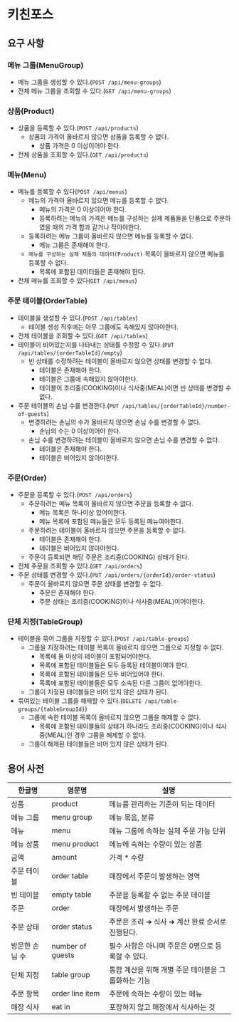 # 키친포스

## 요구 사항

### 메뉴 그룹(MenuGroup)
* 메뉴 그룹을 생성할 수 있다.(`POST /api/menu-groups`)
* 전체 메뉴 그룹을 조회할 수 있다.(`GET /api/menu-groups`)

### 상품(Product) 
* 상품을 등록할 수 있다.(`POST /api/products`)
    * 상품의 가격이 올바르지 않으면 상품을 등록할 수 없다.
        * 상품 가격은 0 이상이어야 한다.
* 전체 상품을 조회할 수 있다.(`GET /api/products`)

### 메뉴(Menu)
* 메뉴를 등록할 수 있다(`POST /api/menus`)
    * 메뉴의 가격이 올바르지 않으면 메뉴를 등록할 수 없다.
        * 메뉴의 가격은 0 이상이어야 한다.
        * 등록하려는 메뉴의 가격은 메뉴를 구성하는 실제 제품들을 단품으로 주문하였을 때의 가격 합과 같거나 작아야한다.
    * 등록하려는 메뉴 그룹이 올바르지 않으면 메뉴를 등록할 수 없다.
        * 메뉴 그룹은 존재해야 한다.
    * `메뉴를 구성하는 실제 제품의 데이터(Product)` 목록이 올바르지 않으면 메뉴를 등록할 수 없다.
        * 목록에 포함된 데이터들은 존재해야 한다.
* 전체 메뉴를 조회할 수 있다(`GET /api/menus`)

### 주문 테이블(OrderTable) 
* 테이블을 생성할 수 있다.(`POST /api/tables`)
    * 테이블 생성 직후에는 아무 그룹에도 속해있지 않아야한다.
* 전체 테이블을 조회할 수 있다.(`GET /api/tables`)
* 테이블이 비어있는지를 나타내는 상태를 수정할 수 있다.(`PUT /api/tables/{orderTableId}/empty`)
    * 빈 상태를 수정하려는 테이블이 올바르지 않으면 상태를 변경할 수 없다.
        * 테이블은 존재해야 한다.
        * 테이블은 그룹에 속해있지 않아야한다.
        * 테이블이 조리중(COOKING)이나 식사중(MEAL)이면 빈 상태를 변경할 수 없다.
* 주문 테이블의 손님 수를 변경한다.(`PUT /api/tables/{orderTableId}/number-of-guests`)
    * 변경하려는 손님의 수가 올바르지 않으면 손님 수를 변경할 수 없다.
        * 손님의 수는 0 이상이어야 한다.  
    * 손님 수를 변경하려는 테이블이 올바르지 않으면 손님 수를 변경할 수 없다.
        * 테이블은 존재해야 한다.
        * 테이블은 비어있지 않아야한다.

### 주문(Order)
* 주문을 등록할 수 있다.(`POST /api/orders`)
    * 주문하려는 메뉴 목록이 올바르지 않으면 주문을 등록할 수 없다.
        * 메뉴 목록은 하나이상 있어야한다.
        * 메뉴 목록에 포함된 메뉴들은 모두 등록된 메뉴여야한다.
    * 주문하려는 테이블이 올바르지 않으면 주문을 등록할 수 없다.
        * 테이블은 존재해야 한다.
        * 테이블은 비어있지 않아야한다.
    * 주문이 등록되면 해당 주문은 조리중(COOKING) 상태가 된다.
* 전체 주문을 조회할 수 있다.(`GET /api/orders`)
* 주문 상태를 변경할 수 있다.(`PUT /api/orders/{orderId}/order-status`)
    * 주문이 올바르지 않으면 주문 상태를 변경할 수 없다.
        * 주문은 존재해야 한다.
        * 주문 상태는 조리중(COOKING)이나 식사중(MEAL)이어야한다.

### 단체 지정(TableGroup)
* 테이블을 묶어 그룹을 지정할 수 있다.(`POST /api/table-groups`)
    * 그룹을 지정하려는 테이블 목록이 올바르지 않으면 그룹으로 지정할 수 없다.
        * 목록에 둘 이상의 테이블이 포함되어야한다.
        * 목록에 포함된 테이블들은 모두 등록된 테이블이여야 한다.
        * 목록에 포함된 테이블들은 모두 비어있어야 한다.
        * 목록에 포함된 테이블들은 모두 소속된 다른 그룹이 없어야한다.
    * 그룹이 지정된 테이블들은 비어 있지 않은 상태가 된다.
* 묶여있는 테이블 그룹을 해제할 수 있다.(`DELETE /api/table-groups/{tableGroupId}`)
    * 그룹에 속한 테이블 목록이 올바르지 않으면 그룹을 해제할 수 없다.
        * 목록에 포함된 테이블들의 상태가 하나라도 조리중(COOKING)이나 식사중(MEAL)인 경우 그룹을 해제할 수 없다.
    * 그룹이 해제된 테이블들은 비어 있지 않은 상태가 된다. 

## 용어 사전

| 한글명 | 영문명 | 설명 |
| --- | --- | --- |
| 상품 | product | 메뉴를 관리하는 기준이 되는 데이터 |
| 메뉴 그룹 | menu group | 메뉴 묶음, 분류 |
| 메뉴 | menu | 메뉴 그룹에 속하는 실제 주문 가능 단위 |
| 메뉴 상품 | menu product | 메뉴에 속하는 수량이 있는 상품 |
| 금액 | amount | 가격 * 수량 |
| 주문 테이블 | order table | 매장에서 주문이 발생하는 영역 |
| 빈 테이블 | empty table | 주문을 등록할 수 없는 주문 테이블 |
| 주문 | order | 매장에서 발생하는 주문 |
| 주문 상태 | order status | 주문은 조리 ➜ 식사 ➜ 계산 완료 순서로 진행된다. |
| 방문한 손님 수 | number of guests | 필수 사항은 아니며 주문은 0명으로 등록할 수 있다. |
| 단체 지정 | table group | 통합 계산을 위해 개별 주문 테이블을 그룹화하는 기능 |
| 주문 항목 | order line item | 주문에 속하는 수량이 있는 메뉴 |
| 매장 식사 | eat in | 포장하지 않고 매장에서 식사하는 것 |
